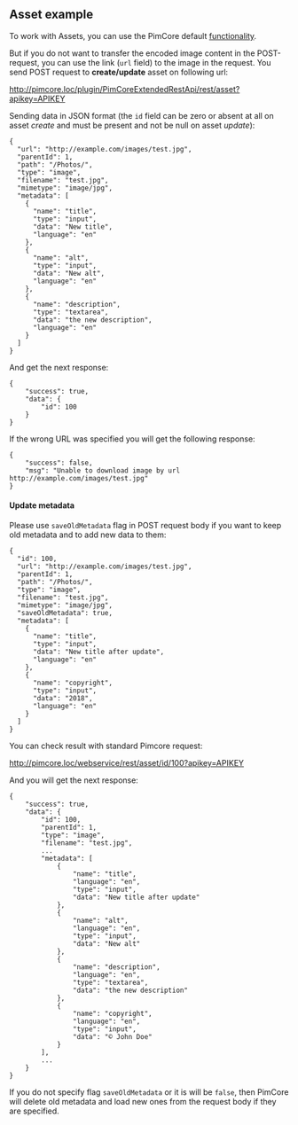 ## Asset example
To work with Assets, you can use the PimCore default [functionality](https://pimcore.com/docs/4.6.x/Development_Documentation/Web_Services/index.html#page_Create-New-Asset).

But if you do not want to transfer the encoded image content in the POST-request, you can use the link (`url` field) to the image in the request.
You send POST request to **create/update** asset on following url:

http://pimcore.loc/plugin/PimCoreExtendedRestApi/rest/asset?apikey=APIKEY

Sending data in JSON format (the `id` field can be zero or absent at all on asset *create* and must be present and not be null on asset *update*):
```
{
  "url": "http://example.com/images/test.jpg",
  "parentId": 1,
  "path": "/Photos/",
  "type": "image",
  "filename": "test.jpg",
  "mimetype": "image/jpg",
  "metadata": [
    {
      "name": "title",
      "type": "input",
      "data": "New title",
      "language": "en"
    },
    {
      "name": "alt",
      "type": "input",
      "data": "New alt",
      "language": "en"
    },
    {
      "name": "description",
      "type": "textarea",
      "data": "the new description",
      "language": "en"
    }
  ]
}

```

And get the next response:

```
{
    "success": true,
    "data": {
        "id": 100
    }
}
```

If the wrong URL was specified you will get the following response:
```
{
    "success": false,
    "msg": "Unable to download image by url http://example.com/images/test.jpg"
}
```

#### Update metadata
Please use `saveOldMetadata` flag in POST request body if you want to keep old metadata and to add new data to them:

````
{
  "id": 100,
  "url": "http://example.com/images/test.jpg",
  "parentId": 1,
  "path": "/Photos/",
  "type": "image",
  "filename": "test.jpg",
  "mimetype": "image/jpg",
  "saveOldMetadata": true,
  "metadata": [
    {
      "name": "title",
      "type": "input",
      "data": "New title after update",
      "language": "en"
    },
    {
      "name": "copyright",
      "type": "input",
      "data": "2018",
      "language": "en"
    }
  ]
}
````

You can check result with standard Pimcore request:

http://pimcore.loc/webservice/rest/asset/id/100?apikey=APIKEY

And you will get the next response:
````
{
    "success": true,
    "data": {
        "id": 100,
        "parentId": 1,
        "type": "image",
        "filename": "test.jpg",
        ...
        "metadata": [
            {
                "name": "title",
                "language": "en",
                "type": "input",
                "data": "New title after update"
            },
            {
                "name": "alt",
                "language": "en",
                "type": "input",
                "data": "New alt"
            },
            {
                "name": "description",
                "language": "en",
                "type": "textarea",
                "data": "the new description"
            },
            {
                "name": "copyright",
                "language": "en",
                "type": "input",
                "data": "© John Doe"
            }
        ],
        ...
    }
}
````

If you do not specify flag `saveOldMetadata` or it is will be `false`, then PimCore will delete old metadata and load new ones from the request body if they are specified.